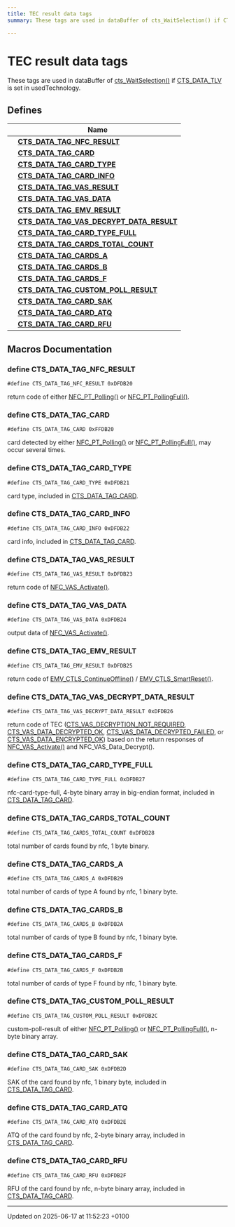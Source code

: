 ```yaml
---
title: TEC result data tags
summary: These tags are used in dataBuffer of cts_WaitSelection() if CTS_DATA_TLV is set in usedTechnology. 

---
```


# TEC result data tags

These tags are used in dataBuffer of [cts_WaitSelection()]() if [CTS_DATA_TLV]() is set in usedTechnology. 

## Defines

|                | Name           |
| -------------- | -------------- |
|  | **[CTS_DATA_TAG_NFC_RESULT](group___t_e_c___d_a_t_a___t_a_g_s.md#define-cts-data-tag-nfc-result)**  |
|  | **[CTS_DATA_TAG_CARD](group___t_e_c___d_a_t_a___t_a_g_s.md#define-cts-data-tag-card)**  |
|  | **[CTS_DATA_TAG_CARD_TYPE](group___t_e_c___d_a_t_a___t_a_g_s.md#define-cts-data-tag-card-type)**  |
|  | **[CTS_DATA_TAG_CARD_INFO](group___t_e_c___d_a_t_a___t_a_g_s.md#define-cts-data-tag-card-info)**  |
|  | **[CTS_DATA_TAG_VAS_RESULT](group___t_e_c___d_a_t_a___t_a_g_s.md#define-cts-data-tag-vas-result)**  |
|  | **[CTS_DATA_TAG_VAS_DATA](group___t_e_c___d_a_t_a___t_a_g_s.md#define-cts-data-tag-vas-data)**  |
|  | **[CTS_DATA_TAG_EMV_RESULT](group___t_e_c___d_a_t_a___t_a_g_s.md#define-cts-data-tag-emv-result)**  |
|  | **[CTS_DATA_TAG_VAS_DECRYPT_DATA_RESULT](group___t_e_c___d_a_t_a___t_a_g_s.md#define-cts-data-tag-vas-decrypt-data-result)**  |
|  | **[CTS_DATA_TAG_CARD_TYPE_FULL](group___t_e_c___d_a_t_a___t_a_g_s.md#define-cts-data-tag-card-type-full)**  |
|  | **[CTS_DATA_TAG_CARDS_TOTAL_COUNT](group___t_e_c___d_a_t_a___t_a_g_s.md#define-cts-data-tag-cards-total-count)**  |
|  | **[CTS_DATA_TAG_CARDS_A](group___t_e_c___d_a_t_a___t_a_g_s.md#define-cts-data-tag-cards-a)**  |
|  | **[CTS_DATA_TAG_CARDS_B](group___t_e_c___d_a_t_a___t_a_g_s.md#define-cts-data-tag-cards-b)**  |
|  | **[CTS_DATA_TAG_CARDS_F](group___t_e_c___d_a_t_a___t_a_g_s.md#define-cts-data-tag-cards-f)**  |
|  | **[CTS_DATA_TAG_CUSTOM_POLL_RESULT](group___t_e_c___d_a_t_a___t_a_g_s.md#define-cts-data-tag-custom-poll-result)**  |
|  | **[CTS_DATA_TAG_CARD_SAK](group___t_e_c___d_a_t_a___t_a_g_s.md#define-cts-data-tag-card-sak)**  |
|  | **[CTS_DATA_TAG_CARD_ATQ](group___t_e_c___d_a_t_a___t_a_g_s.md#define-cts-data-tag-card-atq)**  |
|  | **[CTS_DATA_TAG_CARD_RFU](group___t_e_c___d_a_t_a___t_a_g_s.md#define-cts-data-tag-card-rfu)**  |




## Macros Documentation

### define CTS_DATA_TAG_NFC_RESULT

```
#define CTS_DATA_TAG_NFC_RESULT 0xDFDB20
```


return code of either [NFC_PT_Polling()](titusstubs_8cpp.md#function-nfc-pt-polling) or [NFC_PT_PollingFull()](titusstubs_8cpp.md#function-nfc-pt-pollingfull). 


### define CTS_DATA_TAG_CARD

```
#define CTS_DATA_TAG_CARD 0xFFDB20
```


card detected by either [NFC_PT_Polling()](titusstubs_8cpp.md#function-nfc-pt-polling) or [NFC_PT_PollingFull()](titusstubs_8cpp.md#function-nfc-pt-pollingfull), may occur several times. 


### define CTS_DATA_TAG_CARD_TYPE

```
#define CTS_DATA_TAG_CARD_TYPE 0xDFDB21
```


card type, included in [CTS_DATA_TAG_CARD](group___t_e_c___d_a_t_a___t_a_g_s.md#define-cts-data-tag-card). 


### define CTS_DATA_TAG_CARD_INFO

```
#define CTS_DATA_TAG_CARD_INFO 0xDFDB22
```


card info, included in [CTS_DATA_TAG_CARD](group___t_e_c___d_a_t_a___t_a_g_s.md#define-cts-data-tag-card). 


### define CTS_DATA_TAG_VAS_RESULT

```
#define CTS_DATA_TAG_VAS_RESULT 0xDFDB23
```


return code of [NFC_VAS_Activate()](titusstubs_8cpp.md#function-nfc-vas-activate). 


### define CTS_DATA_TAG_VAS_DATA

```
#define CTS_DATA_TAG_VAS_DATA 0xDFDB24
```


output data of [NFC_VAS_Activate()](titusstubs_8cpp.md#function-nfc-vas-activate). 


### define CTS_DATA_TAG_EMV_RESULT

```
#define CTS_DATA_TAG_EMV_RESULT 0xDFDB25
```


return code of [EMV_CTLS_ContinueOffline()](group___f_u_n_c___f_l_o_w.md#function-emv-ctls-continueoffline) / [EMV_CTLS_SmartReset()](group___f_u_n_c___i_c_c.md#function-emv-ctls-smartreset). 


### define CTS_DATA_TAG_VAS_DECRYPT_DATA_RESULT

```
#define CTS_DATA_TAG_VAS_DECRYPT_DATA_RESULT 0xDFDB26
```


return code of TEC ([CTS_VAS_DECRYPTION_NOT_REQUIRED](group___t_e_c___r_e_t_u_r_n___c_o_d_e_s.md#define-cts-vas-decryption-not-required), [CTS_VAS_DATA_DECRYPTED_OK](group___t_e_c___r_e_t_u_r_n___c_o_d_e_s.md#define-cts-vas-data-decrypted-ok), [CTS_VAS_DATA_DECRYPTED_FAILED](group___t_e_c___r_e_t_u_r_n___c_o_d_e_s.md#define-cts-vas-data-decrypted-failed), or [CTS_VAS_DATA_ENCRYPTED_OK](group___t_e_c___r_e_t_u_r_n___c_o_d_e_s.md#define-cts-vas-data-encrypted-ok)) based on the return responses of [NFC_VAS_Activate()](titusstubs_8cpp.md#function-nfc-vas-activate) and NFC_VAS_Data_Decrypt(). 


### define CTS_DATA_TAG_CARD_TYPE_FULL

```
#define CTS_DATA_TAG_CARD_TYPE_FULL 0xDFDB27
```


nfc-card-type-full, 4-byte binary array in big-endian format, included in [CTS_DATA_TAG_CARD](group___t_e_c___d_a_t_a___t_a_g_s.md#define-cts-data-tag-card). 


### define CTS_DATA_TAG_CARDS_TOTAL_COUNT

```
#define CTS_DATA_TAG_CARDS_TOTAL_COUNT 0xDFDB28
```


total number of cards found by nfc, 1 byte binary. 


### define CTS_DATA_TAG_CARDS_A

```
#define CTS_DATA_TAG_CARDS_A 0xDFDB29
```


total number of cards of type A found by nfc, 1 binary byte. 


### define CTS_DATA_TAG_CARDS_B

```
#define CTS_DATA_TAG_CARDS_B 0xDFDB2A
```


total number of cards of type B found by nfc, 1 binary byte. 


### define CTS_DATA_TAG_CARDS_F

```
#define CTS_DATA_TAG_CARDS_F 0xDFDB2B
```


total number of cards of type F found by nfc, 1 binary byte. 


### define CTS_DATA_TAG_CUSTOM_POLL_RESULT

```
#define CTS_DATA_TAG_CUSTOM_POLL_RESULT 0xDFDB2C
```


custom-poll-result of either [NFC_PT_Polling()](titusstubs_8cpp.md#function-nfc-pt-polling) or [NFC_PT_PollingFull()](titusstubs_8cpp.md#function-nfc-pt-pollingfull), n-byte binary array. 


### define CTS_DATA_TAG_CARD_SAK

```
#define CTS_DATA_TAG_CARD_SAK 0xDFDB2D
```


SAK of the card found by nfc, 1 binary byte, included in [CTS_DATA_TAG_CARD](group___t_e_c___d_a_t_a___t_a_g_s.md#define-cts-data-tag-card). 


### define CTS_DATA_TAG_CARD_ATQ

```
#define CTS_DATA_TAG_CARD_ATQ 0xDFDB2E
```


ATQ of the card found by nfc, 2-byte binary array, included in [CTS_DATA_TAG_CARD](group___t_e_c___d_a_t_a___t_a_g_s.md#define-cts-data-tag-card). 


### define CTS_DATA_TAG_CARD_RFU

```
#define CTS_DATA_TAG_CARD_RFU 0xDFDB2F
```


RFU of the card found by nfc, n-byte binary array, included in [CTS_DATA_TAG_CARD](group___t_e_c___d_a_t_a___t_a_g_s.md#define-cts-data-tag-card). 




-------------------------------

Updated on 2025-06-17 at 11:52:23 +0100